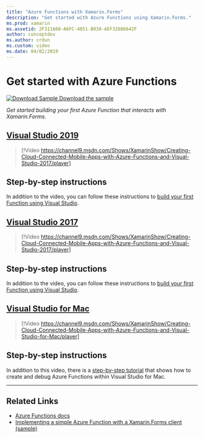 ```yaml
---
title: "Azure Functions with Xamarin.Forms"
description: "Get started with Azure Functions using Xamarin.Forms."
ms.prod: xamarin
ms.assetid: 2F311A60-A6FC-4051-B938-AEF32086642F
author: conceptdev
ms.author: crdun
ms.custom: video
ms.date: 04/02/2019
---
```

# Get started with Azure Functions

[![Download Sample](~/media/shared/download.png) Download the sample](https://azure.microsoft.com/resources/samples/functions-xamarin-getting-started/)

_Get started building your first Azure Function that interacts with Xamarin.Forms._

## [Visual Studio 2019](#tab/windows)

> [!Video https://channel9.msdn.com/Shows/XamarinShow/Creating-Cloud-Connected-Mobile-Apps-with-Azure-Functions-and-Visual-Studio-2017/player]

## Step-by-step instructions

In addition to the video, you can follow these instructions to [build your first Function using Visual Studio](https://docs.microsoft.com/azure/azure-functions/functions-create-your-first-function-visual-studio).

## [Visual Studio 2017](#tab/win-vs2017)

> [!Video https://channel9.msdn.com/Shows/XamarinShow/Creating-Cloud-Connected-Mobile-Apps-with-Azure-Functions-and-Visual-Studio-2017/player]

## Step-by-step instructions

In addition to the video, you can follow these instructions to [build your first Function using Visual Studio](https://docs.microsoft.com/azure/azure-functions/functions-create-your-first-function-visual-studio).

## [Visual Studio for Mac](#tab/macos)

> [!Video https://channel9.msdn.com/Shows/XamarinShow/Creating-Cloud-Connected-Mobile-Apps-with-Azure-Functions-and-Visual-Studio-for-Mac/player]

## Step-by-step instructions

In addition to this video, there is a [step-by-step tutorial](https://docs.microsoft.com/visualstudio/mac/azure-functions-lab)
that shows how to create and debug Azure Functions within Visual Studio for Mac.

-----

## Related Links

- [Azure Functions docs](https://docs.microsoft.com/azure/azure-functions/)
- [Implementing a simple Azure Function with a Xamarin.Forms client (sample)](https://azure.microsoft.com/resources/samples/functions-xamarin-getting-started/)
